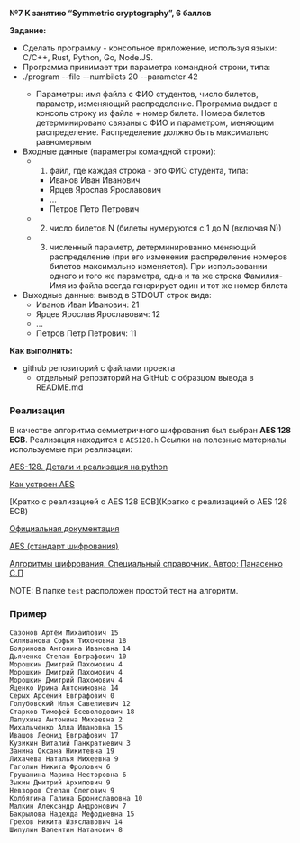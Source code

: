 **№7 К занятию “Symmetric cryptography”, 6 баллов**

**Задание:**

- Сделать программу - консольное приложение, используя языки: С/C++, Rust, Python, Go, Node.JS.
- Программа принимает три параметра командной строки, типа:
- ./program --file <filename> --numbilets 20 --parameter 42
    - Параметры: имя файла с ФИО студентов, число билетов, параметр, изменяющий распределение. Программа выдает в консоль строку из файла + номер билета. Номера билетов детерминировано связаны с ФИО и параметром, меняющим распределение. Распределение должно быть максимально равномерным
- Входные данные (параметры командной строки):
    - 1) файл, где каждая строка - это ФИО студента, типа:
        - Иванов Иван Иванович
        - Ярцев Ярослав Ярославович
        - …
        - Петров Петр Петрович
    - 2) число билетов N (билеты нумеруются с 1 до N (включая N))
    - 3) численный параметр, детерминированно меняющий распределение (при его изменении распределение номеров билетов максимально изменяется). При использовании одного и того же параметра, одна и та же строка Фамилия-Имя из файла всегда генерирует один и тот же номер билета
- Выходные данные: вывод в STDOUT строк вида:
    - Иванов Иван Иванович: 21
    - Ярцев Ярослав Ярославович: 12
    - …
    - Петров Петр Петрович: 11

**Как выполнить:**

- github репозиторий с файлами проекта
    - отдельный репозиторий на GitHub c образцом вывода в README.md


### Реализация
В качестве алгоритма семметричного шифрования был выбран **AES 128 ECB**. Реализация находится в `AES128.h`
Ссылки на полезные материалы используемые при реализации:

[AES-128. Детали и реализация на python](https://habr.com/ru/post/212235/)

[Как устроен AES](https://habr.com/ru/post/112733/)

[Кратко с реализацией о AES 128 ECB](Кратко с реализацией о AES 128 ECB)

[Официальная документация](https://csrc.nist.gov/csrc/media/publications/fips/197/final/documents/fips-197.pdf)

[AES (стандарт шифрования)](https://ru.wikipedia.org/wiki/AES_(%D1%81%D1%82%D0%B0%D0%BD%D0%B4%D0%B0%D1%80%D1%82_%D1%88%D0%B8%D1%84%D1%80%D0%BE%D0%B2%D0%B0%D0%BD%D0%B8%D1%8F))

[Алгоритмы шифрования. Специальный справочник. Автор: Панасенко С.П](https://denis.elib.ru/Documents/Books/PanasenkoSP_Crypto_algoritms_2008.pdf)

NOTE: В папке `test` расположен простой тест на алгоритм.

### Пример
```
Сазонов Артём Михаилович 15
Силиванова Софья Тихоновна 18
Бояринова Антонина Ивановна 14
Дьяченко Степан Евграфович 10
Морошкин Дмитрий Пахомович 4
Морошкин Дмитрий Пахомович 4
Морошкин Дмитрий Пахомович 4
Яценко Ирина Антониновна 14
Серых Арсений Евграфович 0
Голубовский Илья Савелиевич 12
Старков Тимофей Всеволодович 18
Лапухина Антонина Михеевна 2
Михальченко Алла Ивановна 15
Ивашов Леонид Евграфович 17
Кузикин Виталий Панкратиевич 3
Занина Оксана Никитевна 19
Лихачева Наталья Михеевна 9
Гаголин Никита Фролович 6
Грушанина Марина Несторовна 6
Зыкин Дмитрий Архипович 9
Невзоров Степан Олегович 9
Колбягина Галина Брониславовна 10
Малкин Александр Андронович 7
Бакрылова Надежда Мефодиевна 15
Грехов Никита Изяславович 14
Шипулин Валентин Натанович 8
```